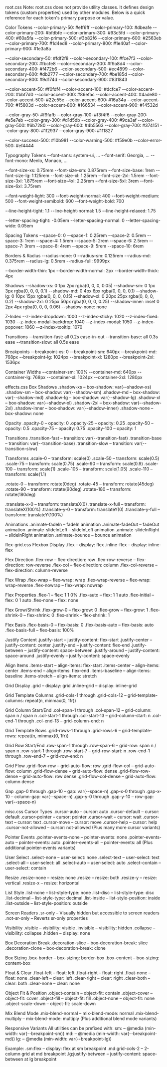 root.css
Note: root.css does not provide utility classes.
It defines design tokens (custom properties) used by other modules. Below is a quick reference for each token's primary purpose or value.

Color Tokens
--color-primary-50: #eff6ff
--color-primary-100: #dbeafe
--color-primary-200: #bfdbfe
--color-primary-300: #93c5fd
--color-primary-400: #60a5fa
--color-primary-500: #3b82f6
--color-primary-600: #2563eb
--color-primary-700: #1d4ed8
--color-primary-800: #1e40af
--color-primary-900: #1e3a8a

--color-secondary-50: #fdf2f8
--color-secondary-100: #fce7f3
--color-secondary-200: #fbcfe8
--color-secondary-300: #f9a8d4
--color-secondary-400: #f472b6
--color-secondary-500: #ec4899
--color-secondary-600: #db2777
--color-secondary-700: #be185d
--color-secondary-800: #9d174d
--color-secondary-900: #831843

--color-accent-50: #f0fdf4
--color-accent-100: #dcfce7
--color-accent-200: #bbf7d0
--color-accent-300: #86efac
--color-accent-400: #4ade80
--color-accent-500: #22c55e
--color-accent-600: #16a34a
--color-accent-700: #15803d
--color-accent-800: #166534
--color-accent-900: #14532d

--color-gray-50: #f9fafb
--color-gray-100: #f3f4f6
--color-gray-200: #e5e7eb
--color-gray-300: #d1d5db
--color-gray-400: #9ca3af
--color-gray-500: #6b7280
--color-gray-600: #4b5563
--color-gray-700: #374151
--color-gray-800: #1f2937
--color-gray-900: #111827

--color-success-500: #10b981
--color-warning-500: #f59e0b
--color-error-500: #ef4444

Typography Tokens
--font-sans: system-ui, ...
--font-serif: Georgia, ...
--font-mono: Menlo, Monaco, ...

--font-size-xs: 0.75rem
--font-size-sm: 0.875rem
--font-size-base: 1rem
--font-size-lg: 1.125rem
--font-size-xl: 1.25rem
--font-size-2xl: 1.5rem
--font-size-3xl: 1.875rem
--font-size-4xl: 2.25rem
--font-size-5xl: 3rem
--font-size-6xl: 3.75rem

--font-weight-light: 300
--font-weight-normal: 400
--font-weight-medium: 500
--font-weight-semibold: 600
--font-weight-bold: 700

--line-height-tight: 1.1
--line-height-normal: 1.5
--line-height-relaxed: 1.75

--letter-spacing-tight: -0.05em
--letter-spacing-normal: 0
--letter-spacing-wide: 0.05em

Spacing Tokens
--space-0: 0
--space-1: 0.25rem
--space-2: 0.5rem
--space-3: 1rem
--space-4: 1.5rem
--space-5: 2rem
--space-6: 2.5rem
--space-7: 3rem
--space-8: 4rem
--space-9: 5rem
--space-10: 6rem

Borders & Radius
--radius-none: 0
--radius-sm: 0.125rem
--radius-md: 0.375rem
--radius-lg: 0.5rem
--radius-full: 9999px

--border-width-thin: 1px
--border-width-normal: 2px
--border-width-thick: 4px

Shadows
--shadow-xs: 0 1px 2px rgba(0, 0, 0, 0.05)
--shadow-sm: 0 1px 3px rgba(0, 0, 0, 0.1)
--shadow-md: 0 4px 6px rgba(0, 0, 0, 0.1)
--shadow-lg: 0 10px 15px rgba(0, 0, 0, 0.15)
--shadow-xl: 0 20px 25px rgba(0, 0, 0, 0.2)
--shadow-2xl: 0 25px 50px rgba(0, 0, 0, 0.25)
--shadow-inner: inset 0 2px 4px rgba(0, 0, 0, 0.06)
--shadow-none: none

Z-Index
--z-index-dropdown: 1000
--z-index-sticky: 1020
--z-index-fixed: 1030
--z-index-modal-backdrop: 1040
--z-index-modal: 1050
--z-index-popover: 1060
--z-index-tooltip: 1070

Transitions
--transition-fast: all 0.2s ease-in-out
--transition-base: all 0.3s ease
--transition-slow: all 0.5s ease

Breakpoints
--breakpoint-xs: 0
--breakpoint-sm: 640px
--breakpoint-md: 768px
--breakpoint-lg: 1024px
--breakpoint-xl: 1280px
--breakpoint-2xl: 1536px

Container Widths
--container-sm: 100%
--container-md: 640px
--container-lg: 768px
--container-xl: 1024px
--container-2xl: 1280px

effects.css
Box Shadows
.shadow-xs – box-shadow: var(--shadow-xs)
.shadow-sm – box-shadow: var(--shadow-sm)
.shadow-md – box-shadow: var(--shadow-md)
.shadow-lg – box-shadow: var(--shadow-lg)
.shadow-xl – box-shadow: var(--shadow-xl)
.shadow-2xl – box-shadow: var(--shadow-2xl)
.shadow-inner – box-shadow: var(--shadow-inner)
.shadow-none – box-shadow: none

Opacity
.opacity-0 – opacity: 0
.opacity-25 – opacity: 0.25
.opacity-50 – opacity: 0.5
.opacity-75 – opacity: 0.75
.opacity-100 – opacity: 1

Transitions
.transition-fast – transition: var(--transition-fast)
.transition-base – transition: var(--transition-base)
.transition-slow – transition: var(--transition-slow)

Transforms
.scale-0 – transform: scale(0)
.scale-50 – transform: scale(0.5)
.scale-75 – transform: scale(0.75)
.scale-90 – transform: scale(0.9)
.scale-100 – transform: scale(1)
.scale-105 – transform: scale(1.05)
.scale-110 – transform: scale(1.1)

.rotate-0 – transform: rotate(0deg)
.rotate-45 – transform: rotate(45deg)
.rotate-90 – transform: rotate(90deg)
.rotate-180 – transform: rotate(180deg)

.translate-x-0 – transform: translateX(0)
.translate-x-full – transform: translateX(100%)
.translate-y-0 – transform: translateY(0)
.translate-y-full – transform: translateY(100%)

Animations
.animate-fadeIn – fadeIn animation
.animate-fadeOut – fadeOut animation
.animate-slideInLeft – slideInLeft animation
.animate-slideInRight – slideInRight animation
.animate-bounce – bounce animation

flex-grid.css
Flexbox Display
.flex – display: flex
.inline-flex – display: inline-flex

Flex Direction
.flex-row – flex-direction: row
.flex-row-reverse – flex-direction: row-reverse
.flex-col – flex-direction: column
.flex-col-reverse – flex-direction: column-reverse

Flex Wrap
.flex-wrap – flex-wrap: wrap
.flex-wrap-reverse – flex-wrap: wrap-reverse
.flex-nowrap – flex-wrap: nowrap

Flex Properties
.flex-1 – flex: 1 1 0%
.flex-auto – flex: 1 1 auto
.flex-initial – flex: 0 1 auto
.flex-none – flex: none

Flex Grow/Shrink
.flex-grow-0 – flex-grow: 0
.flex-grow – flex-grow: 1
.flex-shrink-0 – flex-shrink: 0
.flex-shrink – flex-shrink: 1

Flex Basis
.flex-basis-0 – flex-basis: 0
.flex-basis-auto – flex-basis: auto
.flex-basis-full – flex-basis: 100%

Justify Content
.justify-start – justify-content: flex-start
.justify-center – justify-content: center
.justify-end – justify-content: flex-end
.justify-between – justify-content: space-between
.justify-around – justify-content: space-around
.justify-evenly – justify-content: space-evenly

Align Items
.items-start – align-items: flex-start
.items-center – align-items: center
.items-end – align-items: flex-end
.items-baseline – align-items: baseline
.items-stretch – align-items: stretch

Grid Display
.grid – display: grid
.inline-grid – display: inline-grid

Grid Template Columns
.grid-cols-1 through .grid-cols-12 – grid-template-columns: repeat(n, minmax(0, 1fr))

Grid Column Start/End
.col-span-1 through .col-span-12 – grid-column: span n / span n
.col-start-1 through .col-start-13 – grid-column-start: n
.col-end-1 through .col-end-13 – grid-column-end: n

Grid Template Rows
.grid-rows-1 through .grid-rows-6 – grid-template-rows: repeat(n, minmax(0, 1fr))

Grid Row Start/End
.row-span-1 through .row-span-6 – grid-row: span n / span n
.row-start-1 through .row-start-7 – grid-row-start: n
.row-end-1 through .row-end-7 – grid-row-end: n

Grid Flow
.grid-flow-row – grid-auto-flow: row
.grid-flow-col – grid-auto-flow: column
.grid-flow-dense – grid-auto-flow: dense
.grid-flow-row-dense – grid-auto-flow: row dense
.grid-flow-col-dense – grid-auto-flow: column dense

Gap
.gap-0 through .gap-10 – gap: var(--space-n)
.gap-x-0 through .gap-x-10 – column-gap: var(--space-n)
.gap-y-0 through .gap-y-10 – row-gap: var(--space-n)

misc.css
Cursor Types
.cursor-auto – cursor: auto
.cursor-default – cursor: default
.cursor-pointer – cursor: pointer
.cursor-wait – cursor: wait
.cursor-text – cursor: text
.cursor-move – cursor: move
.cursor-help – cursor: help
.cursor-not-allowed – cursor: not-allowed
(Plus many more cursor variants)

Pointer Events
.pointer-events-none – pointer-events: none
.pointer-events-auto – pointer-events: auto
.pointer-events-all – pointer-events: all
(Plus additional pointer-events variants)

User Select
.select-none – user-select: none
.select-text – user-select: text
.select-all – user-select: all
.select-auto – user-select: auto
.select-contain – user-select: contain

Resize
.resize-none – resize: none
.resize – resize: both
.resize-y – resize: vertical
.resize-x – resize: horizontal

List Style
.list-none – list-style-type: none
.list-disc – list-style-type: disc
.list-decimal – list-style-type: decimal
.list-inside – list-style-position: inside
.list-outside – list-style-position: outside

Screen Readers
.sr-only – Visually hidden but accessible to screen readers
.not-sr-only – Reverts sr-only properties

Visibility
.visible – visibility: visible
.invisible – visibility: hidden
.collapse – visibility: collapse
.hidden – display: none

Box Decoration Break
.decoration-slice – box-decoration-break: slice
.decoration-clone – box-decoration-break: clone

Box Sizing
.box-border – box-sizing: border-box
.box-content – box-sizing: content-box

Float & Clear
.float-left – float: left
.float-right – float: right
.float-none – float: none
.clear-left – clear: left
.clear-right – clear: right
.clear-both – clear: both
.clear-none – clear: none

Object Fit & Position
.object-contain – object-fit: contain
.object-cover – object-fit: cover
.object-fill – object-fit: fill
.object-none – object-fit: none
.object-scale-down – object-fit: scale-down

Mix Blend Mode
.mix-blend-normal – mix-blend-mode: normal
.mix-blend-multiply – mix-blend-mode: multiply
(Plus additional blend mode variants)

Responsive Variants
All utilities can be prefixed with:
sm: – @media (min-width: var(--breakpoint-sm))
md: – @media (min-width: var(--breakpoint-md))
lg: – @media (min-width: var(--breakpoint-lg))

Example:
.sm:flex – display: flex at sm breakpoint
.md:grid-cols-2 – 2-column grid at md breakpoint
.lg:justify-between – justify-content: space-between at lg breakpoint